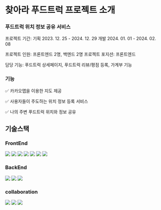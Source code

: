 # 찾아라 푸드트럭 프로젝트 소개 


### 푸드트럭 위치 정보 공유 서비스

프로젝트 기간: 
기획 2023. 12. 25 - 2024. 12. 29 
개발 2024. 01. 01 - 2024. 02. 08

프로젝트 인원: 프론트엔드 2명, 백엔드 2명
프로젝트 포지션: 프론트엔드

담당 기능: 푸드트럭 상세페이지, 푸드트럭 리뷰/평점 등록, 가계부 기능

### 기능

✅ 카카오맵을 이용한 지도 제공

✅ 사용자들이 주도하는 위치 정보 등록 서비스

✅ 나의 주변 푸드트럭 위치와 정보 공유

## 기술스택

### FrontEnd
<div>
  <img src="https://img.shields.io/badge/html5-E34F26?style=for-the-badge&logo=html5&logoColor=white">
  <img src="https://img.shields.io/badge/css-1572B6?style=for-the-badge&logo=css3&logoColor=white">
  <img src="https://img.shields.io/badge/javascript-F7DF1E?style=for-the-badge&logo=javascript&logoColor=black">
  <img src="https://img.shields.io/badge/react-61DAFB?style=for-the-badge&logo=react&logoColor=black">
  <img src="https://img.shields.io/badge/tailwindcss-06B6D4?style=for-the-badge&logo=tailwindcss&logoColor=black">
  <img src="https://img.shields.io/badge/recoil-3578E5?style=for-the-badge&logo=recoil&logoColor=black">
  <img src="https://img.shields.io/badge/amplify-FF9900?style=for-the-badge&logo=awsamplify&logoColor=black">
</div>

### BackEnd
<div>
  <img src="https://img.shields.io/badge/express-000000?style=for-the-badge&logo=express&logoColor=white">
  <img src="https://img.shields.io/badge/amazon ec2-FF9900?style=for-the-badge&logo=AmazonEC2&logoColor=white"> 
  <img src="https://img.shields.io/badge/mysql-4479A1?style=for-the-badge&logo=mysql&logoColor=white">   
</div>

### collaboration
<div>
  <img src="https://img.shields.io/badge/Figma-F24E1E?style=for-the-badge&logo=figma&logoColor=white">   
  <img src="https://img.shields.io/badge/github-181717?style=for-the-badge&logo=github&logoColor=white">  
  <img src="https://img.shields.io/badge/Notion-000000?style=for-the-badge&logo=github&logoColor="white">
</div>
